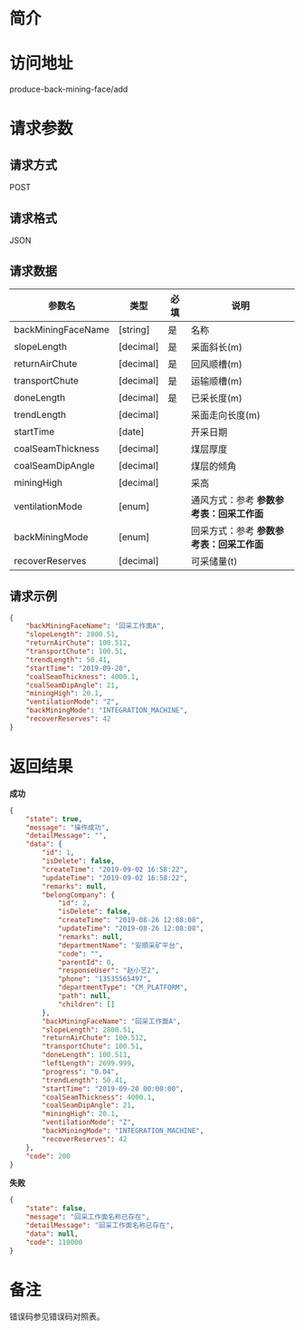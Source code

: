 # 简介

# 访问地址
produce-back-mining-face/add

# 请求参数

## 请求方式
POST

## 请求格式
JSON

## 请求数据
|参数名|类型|必填|说明|
|-|-|-|-|
|backMiningFaceName|[string]|是|名称|
|slopeLength|[decimal]|是|采面斜长(m)|
|returnAirChute|[decimal]|是|回风顺槽(m)|
|transportChute|[decimal]|是|运输顺槽(m)|
|doneLength|[decimal]|是|已采长度(m)|
|trendLength|[decimal]||采面走向长度(m)|
|startTime|[date]||开采日期|
|coalSeamThickness|[decimal]||煤层厚度|
|coalSeamDipAngle|[decimal]||煤层的倾角|
|miningHigh|[decimal]||采高|
|ventilationMode|[enum]||通风方式：参考 **参数参考表：回采工作面**|
|backMiningMode|[enum]||回采方式：参考 **参数参考表：回采工作面**|
|recoverReserves|[decimal]||可采储量(t)|

## 请求示例
```json
{
	"backMiningFaceName": "回采工作面A",
	"slopeLength": 2800.51,
    "returnAirChute": 100.512,
    "transportChute": 100.51,
    "trendLength": 50.41,
    "startTime": "2019-09-20",
    "coalSeamThickness": 4000.1,
    "coalSeamDipAngle": 21,
    "miningHigh": 20.1,
    "ventilationMode": "Z",
    "backMiningMode": "INTEGRATION_MACHINE",
    "recoverReserves": 42
}
```

# 返回结果
**成功**
```json
{
    "state": true,
    "message": "操作成功",
    "detailMessage": "",
    "data": {
        "id": 1,
        "isDelete": false,
        "createTime": "2019-09-02 16:58:22",
        "updateTime": "2019-09-02 16:58:22",
        "remarks": null,
        "belongCompany": {
            "id": 2,
            "isDelete": false,
            "createTime": "2019-08-26 12:08:08",
            "updateTime": "2019-08-26 12:08:08",
            "remarks": null,
            "departmentName": "安顺采矿平台",
            "code": "",
            "parentId": 0,
            "responseUser": "赵小艺2",
            "phone": "13535565497",
            "departmentType": "CM_PLATFORM",
            "path": null,
            "children": []
        },
        "backMiningFaceName": "回采工作面A",
        "slopeLength": 2800.51,
        "returnAirChute": 100.512,
        "transportChute": 100.51,
        "doneLength": 100.511,
        "leftLength": 2699.999,
        "progress": "0.04",
        "trendLength": 50.41,
        "startTime": "2019-09-20 00:00:00",
        "coalSeamThickness": 4000.1,
        "coalSeamDipAngle": 21,
        "miningHigh": 20.1,
        "ventilationMode": "Z",
        "backMiningMode": "INTEGRATION_MACHINE",
        "recoverReserves": 42
    },
    "code": 200
}
```

**失败**
```json
{
    "state": false,
    "message": "回采工作面名称已存在",
    "detailMessage": "回采工作面名称已存在",
    "data": null,
    "code": 110000
}
```

# 备注
错误码参见错误码对照表。